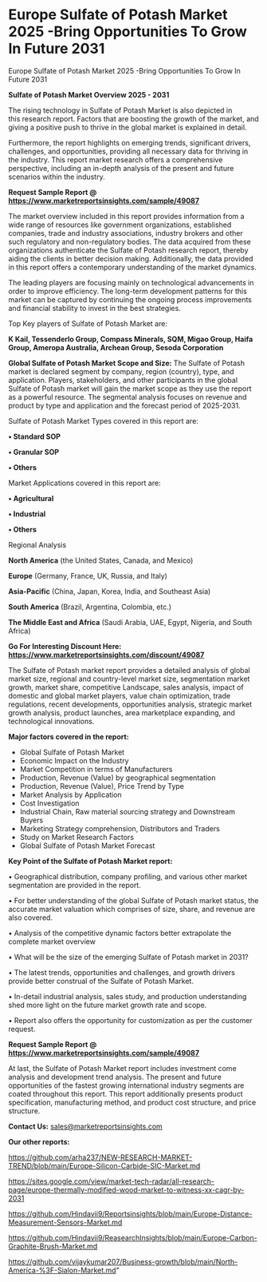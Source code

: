 # Europe Sulfate of Potash Market 2025 -Bring Opportunities To Grow In Future 2031
 Europe Sulfate of Potash Market 2025 -Bring Opportunities To Grow In Future 2031

<Strong> Sulfate of Potash Market Overview 2025 - 2031</strong>

The rising technology in Sulfate of Potash Market is also depicted in this research report. Factors that are boosting the growth of the market, and giving a positive push to thrive in the global market is explained in detail.

Furthermore, the report highlights on emerging trends, significant drivers, challenges, and opportunities, providing all necessary data for thriving in the industry. This report market research offers a comprehensive perspective, including an in-depth analysis of the present and future scenarios within the industry.

<strong>Request Sample Report @ <a href=https://www.marketreportsinsights.com/sample/49087>https://www.marketreportsinsights.com/sample/49087</a></strong>

The market overview included in this report provides information from a wide range of resources like government organizations, established companies, trade and industry associations, industry brokers and other such regulatory and non-regulatory bodies. The data acquired from these organizations authenticate the Sulfate of Potash research report, thereby aiding the clients in better decision making. Additionally, the data provided in this report offers a contemporary understanding of the market dynamics.

The leading players are focusing mainly on technological advancements in order to improve efficiency. The long-term development patterns for this market can be captured by continuing the ongoing process improvements and financial stability to invest in the best strategies.

Top Key players of Sulfate of Potash Market are:

<strong>K Kail, Tessenderlo Group, Compass Minerals, SQM, Migao Group, Haifa Group, Ameropa Australia, Archean Group, Sesoda Corporation</strong>

<strong><b>Global Sulfate of Potash Market Scope and Size:</b></strong>
The Sulfate of Potash market is declared segment by company, region (country), type, and application. Players, stakeholders, and other participants in the global Sulfate of Potash market will gain the market scope as they use the report as a powerful resource. The segmental analysis focuses on revenue and product by type and application and the forecast period of 2025-2031.

Sulfate of Potash Market Types covered in this report are:

<strong>•  Standard SOP

•  Granular SOP

•  Others</strong>

Market Applications covered in this report are:

<strong>•  Agricultural

•  Industrial

•  Others</strong> 

Regional Analysis

<strong>North America</strong> (the United States, Canada, and Mexico)

<strong>Europe</strong> (Germany, France, UK, Russia, and Italy)

<strong>Asia-Pacific</strong> (China, Japan, Korea, India, and Southeast Asia)

<strong>South America</strong> (Brazil, Argentina, Colombia, etc.)

<strong>The Middle East and Africa</strong> (Saudi Arabia, UAE, Egypt, Nigeria, and South Africa)

<strong>Go For Interesting Discount Here: <a href=https://www.marketreportsinsights.com/discount/49087>https://www.marketreportsinsights.com/discount/49087</a></strong>

The Sulfate of Potash market report provides a detailed analysis of global market size, regional and country-level market size, segmentation market growth, market share, competitive Landscape, sales analysis, impact of domestic and global market players, value chain optimization, trade regulations, recent developments, opportunities analysis, strategic market growth analysis, product launches, area marketplace expanding, and technological innovations.

<strong><b>Major factors covered in the report:</b></strong>
<ul>
  <li>Global Sulfate of Potash Market </li>
  <li>Economic Impact on the Industry</li>
  <li>Market Competition in terms of Manufacturers</li>
  <li>Production, Revenue (Value) by geographical segmentation</li>
  <li>Production, Revenue (Value), Price Trend by Type</li>
  <li>Market Analysis by Application</li>
  <li>Cost Investigation</li>
  <li>Industrial Chain, Raw material sourcing strategy and Downstream Buyers</li>
  <li>Marketing Strategy comprehension, Distributors and Traders</li>
  <li>Study on Market Research Factors</li>
  <li>Global Sulfate of Potash Market Forecast</li>
</ul>

<strong><b>Key Point of the Sulfate of Potash Market report:</b></strong>

• Geographical distribution, company profiling, and various other market segmentation are provided in the report.

• For better understanding of the global Sulfate of Potash market status, the accurate market valuation which comprises of size, share, and revenue are also covered.

• Analysis of the competitive dynamic factors better extrapolate the complete market overview

• What will be the size of the emerging Sulfate of Potash market in 2031?

• The latest trends, opportunities and challenges, and growth drivers provide better construal of the Sulfate of Potash Market.

• In-detail industrial analysis, sales study, and production understanding shed more light on the future market growth rate and scope.

• Report also offers the opportunity for customization as per the customer request.

<strong>Request Sample Report @ <a href=https://www.marketreportsinsights.com/sample/49087>https://www.marketreportsinsights.com/sample/49087</a></strong>

At last, the Sulfate of Potash Market report includes investment come analysis and development trend analysis. The present and future opportunities of the fastest growing international industry segments are coated throughout this report. This report additionally presents product specification, manufacturing method, and product cost structure, and price structure.

<strong>Contact Us:</strong>
sales@marketreportsinsights.com

<strong>Our other reports:</strong>

<a href=https://github.com/arha237/NEW-RESEARCH-MARKET-TREND/blob/main/Europe-Silicon-Carbide-SIC-Market.md>https://github.com/arha237/NEW-RESEARCH-MARKET-TREND/blob/main/Europe-Silicon-Carbide-SIC-Market.md</a>

<a href=https://sites.google.com/view/market-tech-radar/all-research-page/europe-thermally-modified-wood-market-to-witness-xx-cagr-by-2031>https://sites.google.com/view/market-tech-radar/all-research-page/europe-thermally-modified-wood-market-to-witness-xx-cagr-by-2031</a>

<a href=https://github.com/Hindavii9/Reportsinsights/blob/main/Europe-Distance-Measurement-Sensors-Market.md>https://github.com/Hindavii9/Reportsinsights/blob/main/Europe-Distance-Measurement-Sensors-Market.md</a>

<a href=https://github.com/Hindavii9/ReasearchInsights/blob/main/Europe-Carbon-Graphite-Brush-Market.md>https://github.com/Hindavii9/ReasearchInsights/blob/main/Europe-Carbon-Graphite-Brush-Market.md</a>

<a href=https://github.com/vijaykumar207/Business-growth/blob/main/North-America-%3F-Sialon-Market.md>https://github.com/vijaykumar207/Business-growth/blob/main/North-America-%3F-Sialon-Market.md</a>"
